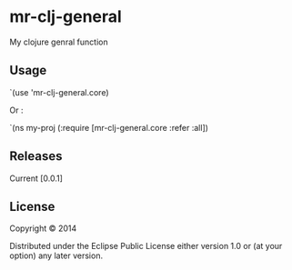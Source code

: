# mr-clj-general

My clojure genral function

## Usage

`(use 'mr-clj-general.core)

Or :

`(ns my-proj (:require [mr-clj-general.core :refer :all])

## Releases

Current [0.0.1]

## License

Copyright © 2014 

Distributed under the Eclipse Public License either version 1.0 
or (at your option) any later version.
